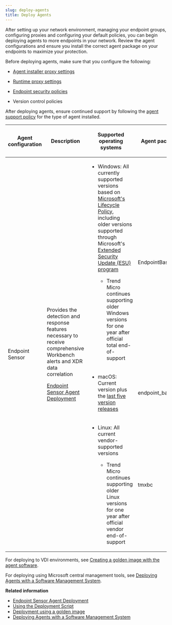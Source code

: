 ```yaml
---
slug: deploy-agents
title: Deploy Agents
---
```


After setting up your network environment, managing your endpoint groups, configuring proxies and configuring your default policies, you can begin deploying agents to more endpoints in your network. Review the agent configurations and ensure you install the correct agent package on your endpoints to maximize your protection.

Before deploying agents, make sure that you configure the following:

- [Agent installer proxy settings](agent-installer-proxy-settings.md)

- [Runtime proxy settings](runtime-proxy-settings.md)

- [Endpoint security policies](sensor-settings-policies.md)

- Version control policies

After deploying agents, ensure continued support by following the [agent support policy](extended-support-for-agents.md) for the type of agent installed.

<table>
<colgroup>
<col style="width: 13%" />
<col style="width: 42%" />
<col style="width: 27%" />
<col style="width: 19%" />
</colgroup>
<thead>
<tr>
<th><p>Agent configuration</p></th>
<th><p>Description</p></th>
<th><p>Supported operating systems</p></th>
<th><p>Agent package name</p></th>
</tr>
</thead>
<tbody>
<tr>
<td rowspan="3"><p>Endpoint Sensor</p></td>
<td rowspan="3"><p>Provides the detection and response features necessary to receive comprehensive Workbench alerts and XDR data correlation</p>
<p><a href="trend-vision-one-endpoint-sensor-agent-deployment">Endpoint Sensor Agent Deployment</a></p></td>
<td><ul>
<li><p>Windows: All currently supported versions based on <a href="https://learn.microsoft.com/en-us/lifecycle/products/">Microsoft's Lifecycle Policy</a>, including older versions supported through Microsoft's <a href="https://learn.microsoft.com/en-us/lifecycle/faq/extended-security-updates">Extended Security Update (ESU) program</a></p>
<ul>
<li><p>Trend Micro continues supporting older Windows versions for one year after official total end-of-support</p></li>
</ul></li>
</ul></td>
<td><p>EndpointBasecamp.exe</p></td>
</tr>
<tr>
<td><ul>
<li><p>macOS: Current version plus the <a href="https://support.apple.com/en-us/HT201260">last five version releases</a></p></li>
</ul></td>
<td><p>endpoint_basecamp.pkg</p></td>
</tr>
<tr>
<td><ul>
<li><p>Linux: All current vendor-supported versions</p>
<ul>
<li><p>Trend Micro continues supporting older Linux versions for one year after official vendor end-of-support</p></li>
</ul></li>
</ul></td>
<td><p>tmxbc</p></td>
</tr>
</tbody>
</table>

For deploying to VDI environments, see [Creating a golden image with the agent software](create-golden-agent-image.md).

For deploying using Microsoft central management tools, see [Deploying Agents with a Software Management System](deploy-agents-manage-system.md).

**Related information**

- [Endpoint Sensor Agent Deployment](endpoint-sensor-agent-deployment.md)
- [Using the Deployment Script](using-endpoint-deployment-script.md "Use a deployment script to download and install the agent on your endpoints.")
- [Deployment using a golden image](deployment-using-golden-image.md "Review information about deploying endpoint agents and sensors using system templates such as a golden image.")
- [Deploying Agents with a Software Management System](deploy-agents-manage-system.md "Use a software management system such as Microsoft Intune to deploy the agent installer to your managed endpoints.")
